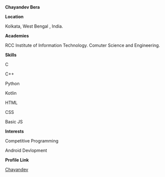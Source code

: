 **Chayandev Bera**

**Location**

Kolkata, West Bengal , India.

**Academies**

RCC Institute of Information Technology.
Comuter Science and Engineering.

**Skills**

C

C++

Python

Kotlin

HTML

CSS

Basic JS

**Interests**

Competitive Programming

Android Devlopment

**Profile Link**

[Chayandev](https://github.com/Chayandev)


